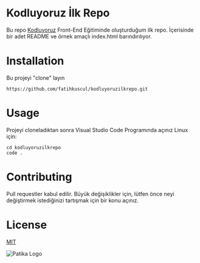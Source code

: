 # Kodluyoruz İlk Repo
Bu repo [Kodluyoruz](https://kodluyoruz.org) Front-End Eğitiminde oluşturduğum ilk repo. İçerisinde bir adet README ve örnek amaçlı index.html barındırılıyor.

# Installation
Bu projeyi "clone" layın
```
https://github.com/fatihkuscul/kodluyoruzilkrepo.git
```

# Usage
Projeyi cloneladıktan sonra Visual Studio Code Programında açınız
Linux için:
```
cd kodluyoruzilkrepo
code .
```

# Contributing
Pull requestler kabul edilir. Büyük değişiklikler için, lütfen önce neyi değiştirmek istediğinizi tartışmak için bir konu açınız.

# License
[MIT](https://choosealicense.com/licenses/mit/)

![Patika Logo](https://www.patika.dev/patikaLogo.png)
